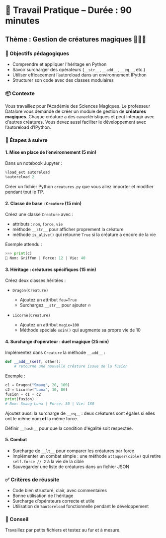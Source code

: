 # 🐍 Travail Pratique – Durée : 90 minutes  

## Thème : Gestion de créatures magiques 🧙‍♂️🐉

### 🎯 Objectifs pédagogiques

- Comprendre et appliquer l'héritage en Python
- Savoir surcharger des opérateurs (`__str__`, `__add__`, `__eq__`, etc.)
- Utiliser efficacement l’autoreload dans un environnement IPython
- Structurer son code avec des classes modulaires

### 📦 Contexte

Vous travaillez pour l’Académie des Sciences Magiques. Le professeur Datalore vous demande de créer un module de gestion de **créatures magiques**. Chaque créature a des caractéristiques et peut interagir avec d'autres créatures. Vous devez aussi faciliter le développement avec l’autoreload d’IPython.

### 🧩 Étapes à suivre

#### 1. Mise en place de l’environnement (5 min)

Dans un notebook Jupyter :

```python
%load_ext autoreload
%autoreload 2
```

Créer un fichier Python `creatures.py` que vous allez importer et modifier pendant tout le TP.

#### 2. Classe de base : `Creature` (15 min)

Créez une classe `Creature` avec :

- attributs : `nom`, `force`, `vie`
- méthode `__str__` pour afficher proprement la créature
- méthode `is_alive()` qui retourne `True` si la créature a encore de la vie

Exemple attendu :

```python
>>> print(c)
🌟 Nom: Griffon | Force: 12 | Vie: 40
```

#### 3. Héritage : créatures spécifiques (15 min)

Créez deux classes héritées :

- `Dragon(Creature)`  
  - Ajoutez un attribut `feu=True`
  - Surchargez `__str__` pour ajouter 🔥

- `Licorne(Creature)`  
  - Ajoutez un attribut `magie=100`
  - Méthode spéciale `soin()` qui augmente sa propre vie de 10

#### 4. Surcharge d’opérateur : duel magique (25 min)

Implémentez dans `Creature` la méthode `__add__` :

```python
def __add__(self, other):
    # retourne une nouvelle créature issue de la fusion
```

Exemple :

```python
c1 = Dragon("Smaug", 20, 100)
c2 = Licorne("Luna", 10, 80)
fusion = c1 + c2
print(fusion)
# Nom: Smaug-Luna | Force: 30 | Vie: 180
```

Ajoutez aussi la surcharge de `__eq__` : deux créatures sont égales si elles ont le même nom **et** la même force.

Définir `__hash__` pour que la condition d'égalité soit respectée.

#### 5. Combat

- Surcharge de `__lt__` pour comparer les créatures par force
- Implémenter un combat simple : une méthode `attaquer(cible)` qui retire `self.force // 2` à la vie de la cible
- Sauvegarder une liste de créatures dans un fichier JSON

### ✅ Critères de réussite

- Code bien structuré, clair, avec commentaires
- Bonne utilisation de l’héritage
- Surcharge d’opérateurs correcte et utile
- Utilisation de `%autoreload` fonctionnelle pendant le développement

### 🧠 Conseil

Travaillez par petits fichiers et testez au fur et à mesure.